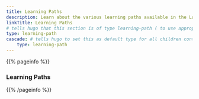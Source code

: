 ```yaml
---
title: Learning Paths
description: Learn about the various learning paths available in the Layer5 ecosystem.
linkTitle: Learning Paths
# tells hugo that this section is of type learning-path ( to use appropiate templates )
type: learning-path
cascade: # tells hugo to set this as default type for all children content in this section
    type: learning-path
---
```


{{% pageinfo %}}

### Learning Paths

{{% /pageinfo %}}
